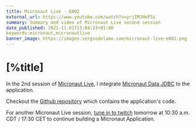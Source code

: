 ```yaml
---
title: Micronaut Live - E002
external_url: https://www.youtube.com/watch?v=yrjIMJHeFSs
summary: Summary and video of Micronaut Live second session
date_published: 2021-11-01T13:04:23+01:00
keywords:micronaut,micronautlive
banner_image: https://images.sergiodelamo.com/micronaut-live-e002.png
---
```


# [%title]

In the 2nd session of [Micronaut Live](https://sergiodelamo.com/blog/micronaut-live-introduction.html), I integrate [Micronaut Data JDBC](https://micronaut-projects.github.io/micronaut-data/latest/guide/#dbc) to the application.

Checkout the [Github repository](https://github.com/sdelamo/micronaut-live-newsletter/) which contains the application's code.

For another Micronaut Live session, [tune in to twitch](https://twitch.tv/micronautfw) tomorrow at 10:30 a.m. CDT / 17:30 CET to continue building a Micronaut Application. 